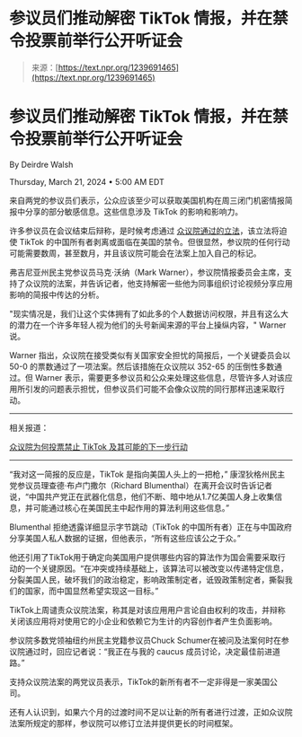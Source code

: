 <!--yml

category: 未分类

date: 2024-05-29 12:32:45

-->

# 参议员们推动解密 TikTok 情报，并在禁令投票前举行公开听证会

> 来源：[https://text.npr.org/1239691465](https://text.npr.org/1239691465)

# 参议员们推动解密 TikTok 情报，并在禁令投票前举行公开听证会

By Deirdre Walsh

Thursday, March 21, 2024 • 5:00 AM EDT

来自两党的参议员们表示，公众应该至少可以获取美国机构在周三闭门机密情报简报中分享的部分敏感信息。这些信息涉及 TikTok 的影响和影响力。

许多参议员在会议结束后辩称，是时候考虑通过 [众议院通过的立法](/2024/03/13/1237501725/house-vote-tiktok-ban)，该立法将迫使 TikTok 的中国所有者剥离或面临在美国的禁令。但很显然，参议院的任何行动可能需要数周，甚至数月，并且该议院可能会在法案上加入自己的标记。

弗吉尼亚州民主党参议员马克·沃纳（Mark Warner），参议院情报委员会主席，支持了众议院的法案，并告诉记者，他支持解密一些他为同事组织讨论视频分享应用影响的简报中传达的分析。

"现实情况是，我们让这个实体拥有了如此多的个人数据访问权限，并且有这么大的潜力在一个许多年轻人视为他们的头号新闻来源的平台上操纵内容，" Warner 说。

Warner 指出，众议院在接受类似有关国家安全担忧的简报后，一个关键委员会以 50-0 的票数通过了一项法案。然后该措施在众议院以 352-65 的压倒性多数通过。但 Warner 表示，需要更多参议员和公众来处理这些信息，尽管许多人对该应用所引发的问题表示担忧，但参议员们可能不会像众议院的同行那样迅速采取行动。

* * *

相关报道：

[众议院为何投票禁止 TikTok 及其可能的下一步行动](/1237501725)

* * *

“我对这一简报的反应是，TikTok 是指向美国人头上的一把枪，” 康涅狄格州民主党参议员理查德·布卢门撒尔（Richard Blumenthal）在离开会议时告诉记者说，“中国共产党正在武器化信息，他们不断、暗中地从1.7亿美国人身上收集信息，并可能通过核心在美国民主中起作用的算法利用这些信息。”

Blumenthal 拒绝透露详细显示字节跳动（TikTok 的中国所有者）正在与中国政府分享美国人私人数据的证据，但他表示，“所有这些应该公之于众。”

他还引用了TikTok用于确定向美国用户提供哪些内容的算法作为国会需要采取行动的一个关键原因。“在冲突或持续基础上，该算法可以被改变以传递特定信息，分裂美国人民，破坏我们的政治稳定，影响政策制定者，诋毁政策制定者，撕裂我们的国家，而中国显然希望实现这一目标。”

TikTok上周谴责众议院法案，称其是对该应用用户言论自由权利的攻击，并辩称关闭该应用将对使用它的小企业和依赖它为生计的内容创作者产生负面影响。

参议院多数党领袖纽约州民主党籍参议员Chuck Schumer在被问及法案何时在参议院通过时，回应记者说：“我正在与我的 caucus 成员讨论，决定最佳前进道路。”

支持众议院法案的两党议员表示，TikTok的新所有者不一定非得是一家美国公司。

还有人认识到，如果六个月的过渡时间不足以让新的所有者进行过渡，正如众议院法案所规定的那样，参议院可以修订立法并提供更长的时间框架。
